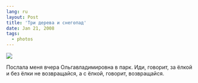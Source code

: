 ```yaml
---
lang: ru
layout: Post
title: 'Три дерева и снегопад'
date: Jan 21, 2008
tags:
  - photos
---
```


![](/images/blog/sapegin-artem-20d-2008-01-20-459-5928.jpg)

Послала меня вчера Ольгавладимировна в парк. Иди, говорит, за ёлкой и без ёлки не возвращайся, а с ёлкой, говорит, возвращайся.
